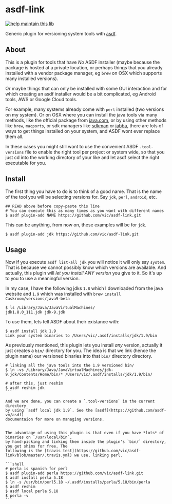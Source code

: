 # asdf-link
[![help maintain this lib](https://img.shields.io/badge/looking%20for%20maintainer-DM%20%40vborja-663399.svg)](https://twitter.com/vborja)


Generic plugin for versioning system tools with [asdf](https://github.com/asdf-vm/asdf).

## About

This is a plugin for tools that have *No* ASDF installer (maybe because the package
is hosted at a private location, or perhaps things that you already installed with
a vendor package manager, eg `brew` on OSX which supports many installed versions).

Or maybe things that can only be installed with some GUI interaction and for which 
creating an asdf installer would be a bit complicated, eg Android tools, AWS or Google Cloud tools.

For example, many systems already come with `perl` installed (two versions on my system).
Or on OSX where you can install the java tools via many methods, like the official package 
from [java.com](http://java.com), or by using other methods like `brew`, `macports`,
or sdk managers like [sdkman](http://sdkman.io/usage.html) or [jabba](https://github.com/shyiko/jabba),
there are lots of ways to get things installed on your system, and ASDF wont ever replace
them all.

In these cases you might still want to use the convenient ASDF `.tool-versions` file to
enable the right tool per project or system wide, so that you just cd into the
working directory of your like and let asdf select the right executable for you.

## Install

The first thing you have to do is to think of a good name. That is the name of the
tool you will be selecting versions for. Say `jdk`, `perl`, `android`, etc.

```shell
## READ above before copy-paste this line
# You can execute this as many times as you want with different names
$ asdf plugin-add NAME https://github.com/vic/asdf-link.git
```

This can be anything, from now on, these examples will be for `jdk`.

```shell
$ asdf plugin-add jdk https://github.com/vic/asdf-link.git
```

## Usage

Now if you execute `asdf list-all jdk` you will notice it will only say `system`.
That is because we cannot possibly know which versions are available. And actually,
this plugin will *let you install ANY version* you give to it. So it's up to you
to use a meaningful version. 

In my case, I have the following jdks `1.8` which I downloaded from the java
website and `1.9` which was installed with `brew install Caskroom/versions/java9-beta`

```shell
$ ls /Library/Java/JavaVirtualMachines/
jdk1.8.0_111.jdk jdk-9.jdk
```

To use them, lets tell ASDF about their existance with:

```shell
$ asdf install jdk 1.9
Link your system binaries to /Users/vic/.asdf/installs/jdk/1.9/bin
```

As previously mentioned, this plugin lets you install *any* version,
actually it just creates a `bin/` directory for you. The idea is that
we link (hence the plugin name) our versioned binaries into that `bin/` directory directory.

````shell
# linking all the java tools into the 1.9 versioned bin/
$ ln -vs /Library/Java/JavaVirtualMachines/jdk-9.jdk/Contents/Home/bin/* /Users/vic/.asdf/installs/jdk/1.9/bin/

# after this, just reshim
$ asdf reshim jdk
```

And we are done, you can create a `.tool-versions` in the current directory
by using `asdf local jdk 1.9`. See the [asdf](https://github.com/asdf-vm/asdf)
documentaion for more on managing versions.


The advantage of using this plugin is that even if you have *lots* of binaries on `/usr/local/bin`,
by hand-picking and linking them inside the plugin's `bin/` directory, you get shims for free. The
following is the [travis test](https://github.com/vic/asdf-link/blob/master/.travis.yml) we use, linking perl.

```shell
# perla is spanish for perl
$ asdf plugin-add perla https://github.com/vic/asdf-link.git
$ asdf install perla 5.18
$ ln -s /usr/bin/perl5.18 ~/.asdf/installs/perla/5.18/bin/perla
$ asdf reshim
$ asdf local perla 5.18
$ perla -v
```
